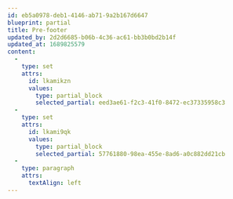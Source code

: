 ```yaml
---
id: eb5a0978-deb1-4146-ab71-9a2b167d6647
blueprint: partial
title: Pre-footer
updated_by: 2d2d6685-b06b-4c36-ac61-bb3b0bd2b14f
updated_at: 1689825579
content:
  -
    type: set
    attrs:
      id: lkamikzn
      values:
        type: partial_block
        selected_partial: eed3ae61-f2c3-41f0-8472-ec37335958c3
  -
    type: set
    attrs:
      id: lkami9qk
      values:
        type: partial_block
        selected_partial: 57761880-98ea-455e-8ad6-a0c882dd21cb
  -
    type: paragraph
    attrs:
      textAlign: left
---
```

